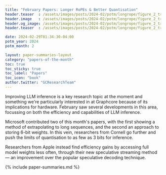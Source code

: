 ```yaml
---
title: "February Papers: Longer RoPEs & Better Quantisation"
header.teaser  : /assets/images/posts/2024-02/potm/longrope/figure_2_trimmed.png
header.image   : /assets/images/posts/2024-02/potm/longrope/figure_2_trimmed.png
header.og_image: /assets/images/posts/2024-02/potm/longrope/figure_2_trimmed.png
header.teaser  : /assets/images/posts/2024-02/potm/longrope/figure_2_trimmed.png

date: 2024-02-29T01:34:30-04:00
potm_year: 2024
potm_month: 2

layout: paper-summaries-layout
category: "papers-of-the-month"
toc: true
toc_sticky: true
toc_label: "Papers"
toc_icon: "book"
author.twitter: "GCResearchTeam"
---
```


Improving LLM inference is a key research topic at the moment and something we're particularly interested in at Graphcore because of its implications for hardware. February saw several developments in this area, focussing on both the efficiency and capabilities of LLM inference.

Microsoft contributed two of this month's papers, with the first showing a method of extrapolating to long sequences, and the second an approach to storing 6-bit weights. In this vein, researchers from Cornell go further and push the limits of quantisation to as few as 3 bits for inference.

Researchers from Apple instead find efficiency gains by accessing full model weights less often, through their new speculative streaming method — an improvement over the popular speculative decoding technique.

{% include paper-summaries.md %}
